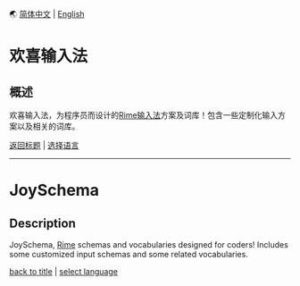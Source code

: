 <a id="language" />

🌏 [简体中文](#简体中文) | [English](#English)

<a id="简体中文" />

# 欢喜输入法
## 概述
欢喜输入法，为程序员而设计的[Rime输入法](https://github.com/rime)方案及词库！包含一些定制化输入方案以及相关的词库。

[返回标题](#简体中文) | [选择语言](#language)

---

<a id="English" />

# JoySchema
## Description
JoySchema, [Rime](https://github.com/rime) schemas and vocabularies designed for coders! Includes some customized input schemas and some related vocabularies.

[back to title](#English) | [select language](#language)
